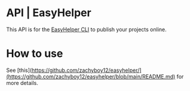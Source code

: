# API | EasyHelper

This API is for the [EasyHelper CLI](https://github.com/zachyboy12/easyhelper) to publish your projects online.  

# How to use
See [this](https://github.com/zachyboy12/easyhelper/](https://github.com/zachyboy12/easyhelper/blob/main/README.md) for more details.  
